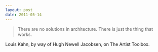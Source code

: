 ```yaml
---
layout: post
date: 2011-05-14
---
```


>There are no solutions in architecture. There is just the thing that works. 

Louis Kahn, by way of Hugh Newell Jacobsen, on The Artist Toolbox.

